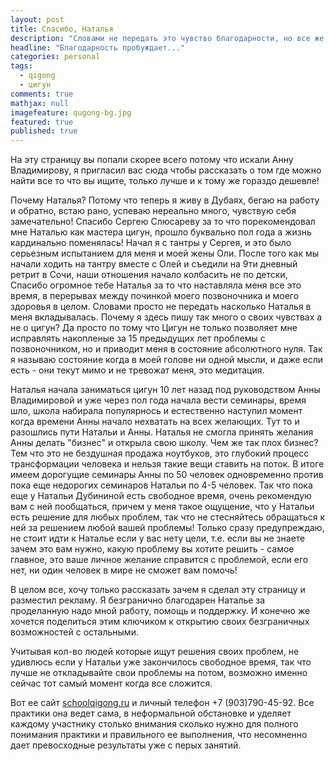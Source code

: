 ```yaml
---
layout: post
title: Спасибо, Наталья
description: "Словами не передать это чувство благодарности, но все же я попробую, хотябы часть..."
headline: "Благодарность пробуждает..."
categories: personal
tags: 
  - qigong
  - цигун
comments: true
mathjax: null
imagefeature: qugong-bg.jpg
featured: true
published: true
---
```

На эту страницу вы попали скорее всего потому что искали Анну Владимирову, я пригласил вас сюда чтобы рассказать о том где можно найти все то что вы ищите, только лучше и к тому же гораздо дешевле!

Почему Наталья?
Потому что теперь я живу в Дубаях, бегаю на работу и обратно, встаю рано, успеваю нереально много, чувствую себя замечательно!
Спасибо Сергею Слюсареву за то что порекомендовал мне Наталью как мастера цигун, прошло буквально пол года а жизнь кардинально поменялась! Начал я с тантры у Сергея, и это было серьезным испытанием для меня и моей жены Оли. После того как мы начали ходить на тантру вместе с Олей и съедили на 9ти дневный ретрит в Сочи, наши отношения начало колбасить не по детски, Спасибо огромное тебе Наталья за то что наставляла меня все это время, в перерывах между починкой моего позвоночника и моего здоровья в целом. Словами просто не передать насколько Наталья в меня вкладывалась. Почему я здесь пишу так много о своих чувствах а не о цигун? Да просто по тому что Цигун не только позволяет мне исправлять накопленые за 15 предыдущих лет проблемы с позвоночником, но и приводит меня в состояние абсолютного нуля. Так я называю состояние когда в моей голове ни одной мысли, и даже если есть - они текут мимо и не тревожат меня, это медитация.

Наталья начала заниматься цигун 10 лет назад под руководством Анны Владимировой и уже через пол года начала вести семинары, время шло, школа набирала популярнось и естественно наступил момент когда времени Анны начало нехватать на всех желающих. Тут то и разошлись пути Натальи и Анны. Наталья не смогла принять желания Анны делать "бизнес" и открыла свою школу. Чем же так плох бизнес? Тем что это не бездушная продажа ноутбуков, это глубокий процесс трансформации человека и нельзя такие вещи ставить на поток. В итоге имеем дорогущие семинары Анны по 50 человек одновременно против пока еще недорогих семинаров Натальи по 4-5 человек. Так что пока еще у Натальи Дубининой есть свободное время, очень рекомендую вам с ней пообщаться, причем у меня такое ощущение, что у Натальи есть решение для любых проблем, так что не стесняйтесь обращаться к ней за решением любой вашей проблемы! Только сразу предупреждаю, не стоит идти к Наталье если у вас нету цели, т.е. если вы не знаете зачем это вам нужно, какую проблему вы хотите решить - самое главное, это ваше личное желание справится с проблемой, если его нет, ни один человек в мире не сможет вам помочь!

В целом все, хочу только рассказать зачем я сделал эту страницу и разместил рекламу.
Я безгранично благодарен Наталье за проделанную надо мной работу, помощь и поддержку.
И конечно же хочется поделиться этим ключиком к открытию своих безграничных возможностей с остальными.

Учитывая кол-во людей которые ищут решения своих проблем, не удивлюсь если у Натальи уже закончилось свободное время,
так что лучше не откладывайте свои проблемы на потом, возможно именно сейчас тот самый момент когда все сложится.

Вот ее сайт [schoolqigong.ru](http://schoolqigong.ru) и личный телефон +7 (903)790-45-92. Все практики она ведет сама, в неформальной обстановке и уделяет каждому участнику столько внимания сколько нужно для полного понимания практики и правильного ее выполнения, что несомненно дает превосходные результаты уже с перых занятий.
